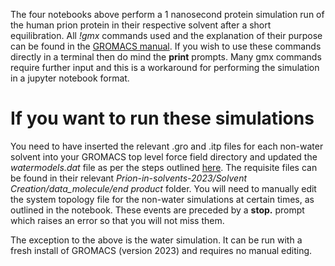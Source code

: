 The four notebooks above perform a 1 nanosecond protein simulation run of the human prion protein in their respective solvent after a short equilibration. All *!gmx* commands used and the explanation of their purpose can be found in the [GROMACS manual](https://manual.gromacs.org/current/user-guide/cmdline.html). 
If you wish to use these commands directly in a terminal then do mind the **print** prompts. Many gmx commands require further input and this is a workaround for performing the simulation in a jupyter notebook format.

# If you want to run these simulations
You need to have inserted the relevant .gro and .itp files for each non-water solvent into your GROMACS top level force field directory and updated the *watermodels.dat* file as per the steps outlined [here](https://wiki.archlinux.org/title/GROMACS#Use_a_non-water_solvent). The requisite files can be found in their relevant *Prion-in-solvents-2023/Solvent Creation/data_molecule/end product* folder. 
You will need to manually edit the system topology file for the non-water simulations at certain times, as outlined in the notebook. These events are preceded by a **stop.** prompt which raises an error so that you will not miss them.  

The exception to the above is the water simulation. It can be run with a fresh install of GROMACS (version 2023) and requires no manual editing. 

